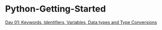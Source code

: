 # Python-Getting-Started

[Day 01: Keywords, Identifiers, Variables, Data types and Type Conversions](https://www.google.com)
